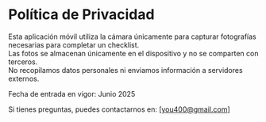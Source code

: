 # Política de Privacidad

Esta aplicación móvil utiliza la cámara únicamente para capturar fotografías necesarias para completar un checklist.  
Las fotos se almacenan únicamente en el dispositivo y no se comparten con terceros.  
No recopilamos datos personales ni enviamos información a servidores externos.

Fecha de entrada en vigor: Junio 2025

Si tienes preguntas, puedes contactarnos en: [you400@gmail.com]
